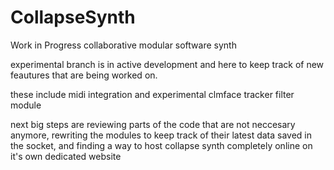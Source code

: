 # CollapseSynth
Work in Progress collaborative modular software synth

experimental branch is in active development and here to keep track of new feautures that are being worked on.

these include midi integration and experimental clmface tracker filter module 

next big steps are reviewing parts of the code that are not neccesary anymore, 
rewriting the modules to keep track of their latest data saved in the socket,
and finding a way to host collapse synth completely online on it's own dedicated website 
